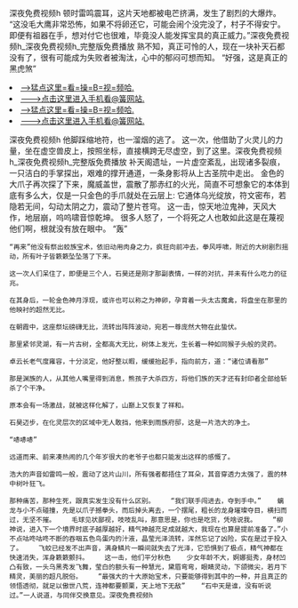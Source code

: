 深夜免费视频h    顿时雷鸣震耳，这片天地都被电芒挤满，发生了剧烈的大爆炸。    “这没毛大鹰非常恐怖，如果不将卵还它，可能会闹个没完没了，村子不得安宁。即便有祖器在手，想对付它也很难，毕竟没人能发挥宝具的真正威力。”深夜免费视频h_深夜免费视频h_完整版免费播放    熟不知，真正可怜的人，现在一块补天石都没有了，很有可能成为失败者被淘汰，心中的郁闷可想而知。    “好强，这是真正的黑虎煞”

<li><a href="http://wvtnhu687.sg925.xyz/#md_1026">-->猛点这里=看=操=B=视=频哈.</a></li>
<li><a href="http://wvtnhu687.sg925.xyz/#md_1026">--->点击这里进入手机看@簧网站.</a></li>





<li><a href="http://wvtnhu687.sg925.xyz/#md_1026">-->猛点这里=看=操=B=视=频哈.</a></li>
<li><a href="http://wvtnhu687.sg925.xyz/#md_1026">--->点击这里进入手机看@簧网站.</a></li>



深夜免费视频h    他脚踩缩地符，也一溜烟的逃了。    这一次，他借助了火灵儿的力量，坐在虚空兽皮上，按照坐标，直接横跨无尽虚空，到了这里。深夜免费视频h_深夜免费视频h_完整版免费播放    补天阁遗址，一片虚空紊乱，出现诸多裂痕，一只洁白的手掌探出，艰难的撑开通道，一条身影将从上古圣院中走出。
    金色的大爪子再次探了下来，魔威盖世，震散了那赤红的火光，简直不可想象它的本体到底有多么大，仅是一只金色的手爪就处在云层上:    它通体乌光绽放，符文密布，若隐若无间，勾动太阴之力，震动了整片苍穹。    这一击，惊天地泣鬼神，天风大作，地层崩，呜呜啸音惊乾坤。    很多人怒了，一个将死之人也敢如此这是在蔑视他们啊，根就没有放在眼中。    “轰”

    “再来”他没有祭出蛟族宝术，依旧动用肉身之力，疯狂向前冲去，拳风呼啸，附近的大树剧烈摇动，所有叶子皆簌簌坠坠落了下来。

    这一次人们呆住了，即便是三个人，石昊还是刚才那副表情，一样的对抗，并未有什么吃力的征兆。

    在其身后，一轮金色神月浮现，或许也可以称之为神卵，孕育着一头太古魔禽，将盘坐在那里的他映衬的超然无比。

    在朝霞中，这座祭坛磅礴无比，流转出阵阵波动，宛若一尊庞然大物在此蛰伏。

    那里紧邻灵湖，有一片古树，全都高大无比，树体上发光，生长着一种如同猴子头般的灵药。

    卓云长老气度雍容，十分淡定，他好整以暇，缓缓抬起手，指向前方，道：“诸位请看那”

    那是渊族的人，从其他人嘴里得到消息，熊孩子大杀四方，将他们族的天才还有封印者全部给斩杀了个干净。

    原本会有一场激战，就被这样化解了，山巅上又恢复了祥和。

    石昊迈步，在化灵层次的区域中无人敢挡，他来到雨族府邸，这是一片浩大的净土。

    “哧哧哧”

    远道而来、前来凑热闹的几个年岁很大的老爷子也都只能发出这样的感慨了。

    浩大的声音如雷鸣一般，震动了这片山川，所有强者都捂住了耳朵，其音穿透力太强了，震的林中树叶狂飞。

    那种痛苦，那种生死，跟真实发生没有什么区别。    “我们联手闯进去，夺到手中。”    螭龙与小不点碰撞，先是以爪子撼拳头，而后掉头离去，一个摆尾，粗长的龙身璀璨夺目，横扫而过，无坚不摧。    毛球见状鄙视，吱吱乱叫，那意思是，你也是吃货，凭啥说我。    “柳神说，进入下一个境界时底子越厚越好，精气神越充足成就越大，我现在也算是提前准备了。”小不点咕咚咕咚不断的吞咽五色鸟蛋内的汁液，晶莹光泽流转，浑然忘记了凶险，实在是过于投入了。    飞蛟已经发不出声音，满身鳞片一瞬间就失去了光泽，它恐惧到了极点，精气神都在快速消失，浑身簌簌颤抖。    这一击，他们平分秋色    少女年龄不大，婀娜挺秀，身材凹凸有致，一头乌黑秀发飞舞，莹白的额头有一种慧光，黛眉弯弯，眼睛灵动，下颌微尖，若月下精灵，美丽的超凡脱俗。    “最强大的十大原始宝术，只要能够得到其中的一种，并且真正的领悟透彻，就足以傲世八荒，连神都要颤栗，天上地下无敌”    “石中天是谁，没有听说过。”一人说道，与同伴交换意见。深夜免费视频h
